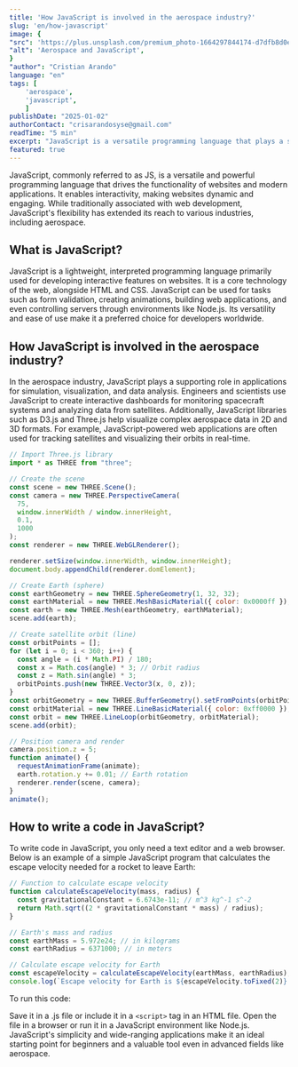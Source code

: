 ```yaml
---
title: 'How JavaScript is involved in the aerospace industry?'
slug: 'en/how-javascript'
image: {
"src": 'https://plus.unsplash.com/premium_photo-1664297844174-d7dfb8d0e7f1?q=80&w=2370&auto=format&fit=crop&ixlib=rb-4.0.3&ixid=M3wxMjA3fDB8MHxwaG90by1wYWdlfHx8fGVufDB8fHx8fA%3D%3D',
"alt": 'Aerospace and JavaScript',
}
"author": "Cristian Arando"
language: "en"
tags: [
	'aerospace',
	'javascript',
	]
publishDate: "2025-01-02"
authorContact: "crisarandosyse@gmail.com"
readTime: "5 min"
excerpt: "JavaScript is a versatile programming language that plays a supporting role in the aerospace industry, particularly in simulation, visualization, and data analysis."
featured: true
---
```


JavaScript, commonly referred to as JS, is a versatile and powerful programming language that drives the functionality of websites and modern applications. It enables interactivity, making websites dynamic and engaging. While traditionally associated with web development, JavaScript's flexibility has extended its reach to various industries, including aerospace.

## What is JavaScript?

<Notation type="underline" color="yellow">JavaScript is a lightweight, interpreted programming language primarily used for developing interactive features on websites. It is a core technology of the web, alongside HTML and CSS</Notation>. JavaScript can be used for tasks such as form validation, creating animations, building web applications, and even controlling servers through environments like Node.js. Its versatility and ease of use make it a preferred choice for developers worldwide.

## How JavaScript is involved in the aerospace industry?

In the aerospace industry, <Notation type="bracket" color="yellow" padding="10px" strokeWidth="2">JavaScript plays a supporting role in applications for simulation, visualization, and data analysis</Notation>. Engineers and scientists use JavaScript to create interactive dashboards for monitoring spacecraft systems and analyzing data from satellites. Additionally, JavaScript libraries such as D3.js and Three.js help visualize complex aerospace data in 2D and 3D formats. For example, JavaScript-powered web applications are often used for tracking satellites and visualizing their orbits in real-time.

```js
// Import Three.js library
import * as THREE from "three";

// Create the scene
const scene = new THREE.Scene();
const camera = new THREE.PerspectiveCamera(
  75,
  window.innerWidth / window.innerHeight,
  0.1,
  1000
);
const renderer = new THREE.WebGLRenderer();

renderer.setSize(window.innerWidth, window.innerHeight);
document.body.appendChild(renderer.domElement);

// Create Earth (sphere)
const earthGeometry = new THREE.SphereGeometry(1, 32, 32);
const earthMaterial = new THREE.MeshBasicMaterial({ color: 0x0000ff });
const earth = new THREE.Mesh(earthGeometry, earthMaterial);
scene.add(earth);

// Create satellite orbit (line)
const orbitPoints = [];
for (let i = 0; i < 360; i++) {
  const angle = (i * Math.PI) / 180;
  const x = Math.cos(angle) * 3; // Orbit radius
  const z = Math.sin(angle) * 3;
  orbitPoints.push(new THREE.Vector3(x, 0, z));
}
const orbitGeometry = new THREE.BufferGeometry().setFromPoints(orbitPoints);
const orbitMaterial = new THREE.LineBasicMaterial({ color: 0xff0000 });
const orbit = new THREE.LineLoop(orbitGeometry, orbitMaterial);
scene.add(orbit);

// Position camera and render
camera.position.z = 5;
function animate() {
  requestAnimationFrame(animate);
  earth.rotation.y += 0.01; // Earth rotation
  renderer.render(scene, camera);
}
animate();
```

## How to write a code in JavaScript?

To write code in JavaScript, you only need a text editor and a web browser. Below is an example of a simple JavaScript program that calculates the escape velocity needed for a rocket to leave Earth:

```js
// Function to calculate escape velocity
function calculateEscapeVelocity(mass, radius) {
  const gravitationalConstant = 6.6743e-11; // m^3 kg^-1 s^-2
  return Math.sqrt((2 * gravitationalConstant * mass) / radius);
}

// Earth's mass and radius
const earthMass = 5.972e24; // in kilograms
const earthRadius = 6371000; // in meters

// Calculate escape velocity for Earth
const escapeVelocity = calculateEscapeVelocity(earthMass, earthRadius);
console.log(`Escape velocity for Earth is ${escapeVelocity.toFixed(2)} m/s.`);
```

To run this code:

Save it in a .js file or include it in a `<script>` tag in an HTML file.
Open the file in a browser or run it in a JavaScript environment like Node.js.
JavaScript's simplicity and wide-ranging applications make it an ideal starting point for beginners and a valuable tool even in advanced fields like aerospace.
